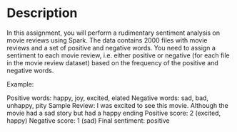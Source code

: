 # Description
In this assignment, you will perform a rudimentary sentiment analysis on movie reviews using Spark. The data contains 2000 files with movie reviews and a set of positive and negative words. You need to assign a sentiment to each movie review, i.e. either positive or negative (for each file in the movie review dataset) based on the frequency of the positive and negative words.

Example:

Positive words: happy, joy, excited, elated
Negative words: sad, bad, unhappy, pity
Sample Review: I was excited to see this movie. Although the movie had a sad story but had a happy ending
Positive score: 2 (excited, happy)
Negative score: 1 (sad)
Final sentiment: positive
